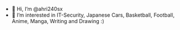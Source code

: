 - 👋 Hi, I’m @ahri240sx
- 👀 I’m interested in IT-Security, Japanese Cars, Basketball, Football, Anime, Manga, Writing and Drawing :)
<!---
ahri240sx/ahri240sx is a ✨ special ✨ repository because its `README.md` (this file) appears on your GitHub profile.
You can click the Preview link to take a look at your changes.
--->
